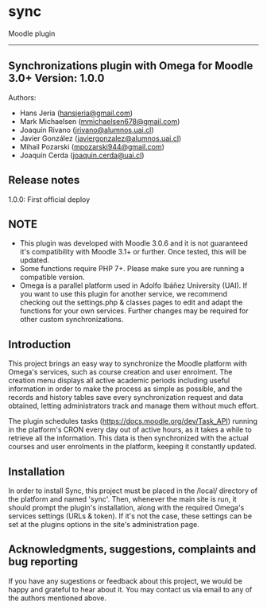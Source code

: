 # sync
Moodle plugin

--------------------------------------------------
Synchronizations plugin with Omega for Moodle 3.0+
Version: 1.0.0
--------------------------------------------------

Authors:
* Hans Jeria (hansjeria@gmail.com)
* Mark Michaelsen (mmichaelsen678@gmail.com) 
* Joaquín Rivano (jrivano@alumnos.uai.cl)
* Javier González (javiergonzalez@alumnos.uai.cl)
* Mihail Pozarski (mpozarski944@gmail.com)
* Joaquín Cerda (joaquin.cerda@uai.cl)

Release notes
-------------

1.0.0: First official deploy

NOTE
----

* This plugin was developed with Moodle 3.0.6 and it is not guaranteed it's compatibility with Moodle 3.1+ or further. Once tested, this will be updated.
* Some functions require PHP 7+. Please make sure you are running a compatible version.
* Omega is a parallel platform used in Adolfo Ibáñez University (UAI). If you want to use this plugin for another service, we recommend checking out the settings.php & classes pages to edit and adapt the functions for your own services. Further changes may be required for other custom synchronizations.

Introduction
------------

This project brings an easy way to synchronize the Moodle platform with Omega's services, such as course creation and user enrolment. The creation menu displays all active academic periods including useful information in order to make the process as simple as possible, and the records and history tables save every synchronization request and data obtained, letting administrators track and manage them without much effort.

The plugin schedules tasks (https://docs.moodle.org/dev/Task_API) running in the platform's CRON every day out of active hours, as it takes a while to retrieve all the information. This data is then synchronized with the actual courses and user enrolments in the platform, keeping it constantly updated.

Installation
------------

In order to install Sync, this project must be placed in the /local/ directory of the platform and named 'sync'. Then, whenever the main site is run, it should prompt the plugin's installation, along with the required Omega's services settings (URLs & token). If it's not the case, these settings can be set at the plugins options in the site's administration page.

Acknowledgments, suggestions, complaints and bug reporting
----------------------------------------------------------

If you have any sugestions or feedback about this project, we would be happy and grateful to hear about it. You may contact us via email to any of the authors mentioned above.
